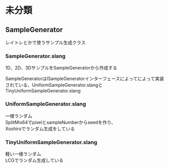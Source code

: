 # 未分類

## SampleGenerator
レイトレとかで使うサンプル生成クラス  


### SampleGenerator.slang
1D、2D、3DサンプルをSampleGeneratorから作成する  

SampleGeneratorはISampleGeneratorインターフェースによってによって実装されている、UniformSampleGenerator.slangとTinyUniformSampleGenerator.slang

### UniformSampleGenerator.slang
一様ランダム  
SplitMix64でpixelとsampleNumberからseedを作り、  
Xoshiroでランダム生成をしている  

### TinyUniformSampleGenerator.slang
軽い一様ランダム  
LCGでランダム生成している  
<!--stackedit_data:
eyJoaXN0b3J5IjpbLTE0MzU1ODUwNDAsLTE5MDcxNjU3NzMsLT
U5MTkzMDY4MCwtNTE4MDkzMjQ4LC0xOTYwMTI3OTY2LDkxNjAy
Mjc0NywtMTA2NTM2MjQ1OCw4NjY2OTI5NDYsLTQ0NDY5MTc1MF
19
-->